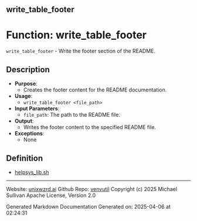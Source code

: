 ## write_table_footer
# Function: write_table_footer
 `write_table_footer` - Write the footer section of the README.
## Description
- **Purpose**:
  - Creates the footer content for the README documentation.
- **Usage**: 
  - `write_table_footer <file_path>`
- **Input Parameters**: 
  - `file_path`: The path to the README file.
- **Output**: 
  - Writes the footer content to the specified README file.
- **Exceptions**: 
  - None

## Definition 

* [helpsys_lib.sh](../helpsys_lib_sh.md)
---

Website: [unixwzrd.ai](https://unixwzrd.ai)
Github Repo: [venvutil](https://github.com/unixwzrd/venvutil)
Copyright (c) 2025 Michael Sullivan
Apache License, Version 2.0

Generated Markdown Documentation
Generated on: 2025-04-06 at 02:24:31
